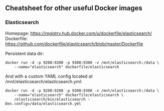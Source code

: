 ## Cheatsheet for other useful Docker images

### Elasticsearch

Homepage: https://registry.hub.docker.com/u/dockerfile/elasticsearch/
Dockerfile: https://github.com/dockerfile/elasticsearch/blob/master/Dockerfile

Persistent data dir:

    docker run -d -p 9200:9200 -p 9300:9300 -v /mnt/elasticsearch:/data \
        --name="elasticsearch" dockerfile/elasticsearch

And with a custom YAML config located at /mnt/elasticsearch/elasticsearch.yml:

    docker run -d -p 9200:9200 -p 9300:9300 -v /mnt/elasticsearch:/data \
        --name="elasticsearch" dockerfile/elasticsearch \
        /elasticsearch/bin/elasticsearch -Des.config=/data/elasticsearch.yml
